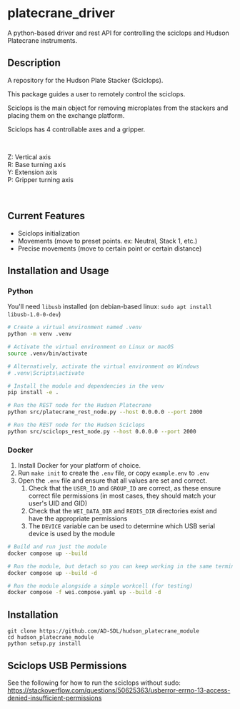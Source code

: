 # platecrane_driver

A python-based driver and rest API for controlling the sciclops and Hudson Platecrane instruments.

## Description

A repository for the Hudson Plate Stacker (Sciclops).

This package guides a user to remotely control the sciclops.

Sciclops is the main object for removing microplates from the stackers and placing them on the exchange platform.

Sciclops has 4 controllable axes and a gripper.
<p>&nbsp;</p>
        Z: Vertical axis <br>
        R: Base turning axis <br>
        Y: Extension axis <br>
        P: Gripper turning axis

<p>&nbsp;</p>

## Current Features
* Sciclops initialization
* Movements (move to preset points. ex: Neutral, Stack 1, etc.)
* Precise movements (move to certain point or certain distance)

## Installation and Usage

### Python

You'll need `libusb` installed (on debian-based linux: `sudo apt install libusb-1.0-0-dev`)

```bash
# Create a virtual environment named .venv
python -m venv .venv

# Activate the virtual environment on Linux or macOS
source .venv/bin/activate

# Alternatively, activate the virtual environment on Windows
# .venv\Scripts\activate

# Install the module and dependencies in the venv
pip install -e .

# Run the REST node for the Hudson Platecrane
python src/platecrane_rest_node.py --host 0.0.0.0 --port 2000

# Run the REST node for the Hudson Sciclops
python src/sciclops_rest_node.py --host 0.0.0.0 --port 2000
```

### Docker

1. Install Docker for your platform of choice.
2. Run `make init` to create the `.env` file, or copy `example.env` to `.env`
3. Open the `.env` file and ensure that all values are set and correct.
    1. Check that the `USER_ID` and `GROUP_ID` are correct, as these ensure correct file permissions (in most cases, they should match your user's UID and GID)
    2. Check that the `WEI_DATA_DIR` and `REDIS_DIR` directories exist and have the appropriate permissions
    3. The `DEVICE` variable can be used to determine which USB serial device is used by the module

```bash
# Build and run just the module
docker compose up --build

# Run the module, but detach so you can keep working in the same terminal
docker compose up --build -d

# Run the module alongside a simple workcell (for testing)
docker compose -f wei.compose.yaml up --build -d
```

## Installation

```
git clone https://github.com/AD-SDL/hudson_platecrane_module
cd hudson_platecrane_module
python setup.py install
```

## Sciclops USB Permissions

See the following for how to run the sciclops without sudo: https://stackoverflow.com/questions/50625363/usberror-errno-13-access-denied-insufficient-permissions

